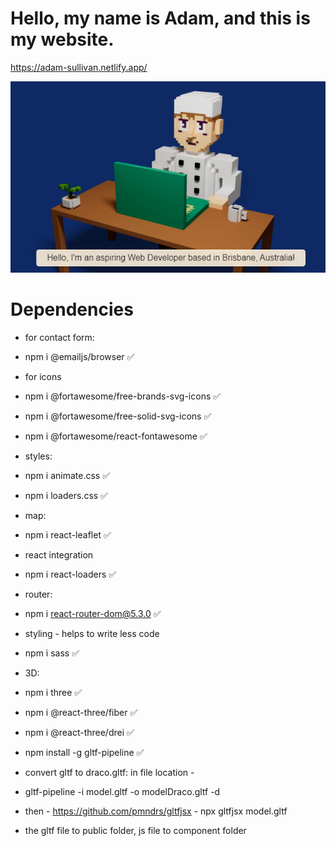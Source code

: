 # Hello, my name is Adam, and this is my website.

https://adam-sullivan.netlify.app/

![Screenshot](screenshot.png)

# Dependencies

- for contact form:

- npm i @emailjs/browser ✅

- for icons

- npm i @fortawesome/free-brands-svg-icons ✅
- npm i @fortawesome/free-solid-svg-icons ✅
- npm i @fortawesome/react-fontawesome ✅

- styles:

- npm i animate.css ✅
- npm i loaders.css ✅

- map:

- npm i react-leaflet ✅

- react integration

- npm i react-loaders ✅

- router:

- npm i react-router-dom@5.3.0 ✅

- styling - helps to write less code

- npm i sass ✅

- 3D:

- npm i three ✅
- npm i @react-three/fiber ✅
- npm i @react-three/drei ✅

- npm install -g gltf-pipeline ✅
- convert gltf to draco.gltf: in file location -
- gltf-pipeline -i model.gltf -o modelDraco.gltf -d
- then - https://github.com/pmndrs/gltfjsx - npx gltfjsx model.gltf
- the gltf file to public folder, js file to component folder

